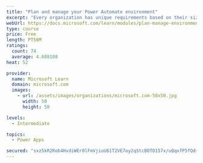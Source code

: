 ```yaml
---
title: "Plan and manage your Power Automate environment"
excerpt: "Every organization has unique requirements based on their size, location, data residency requirements, and desire for democratized access to tools like Power Apps and Power Automate. This module discusses considerations that impact how an organization chooses to secure and govern their Power Platform environments."
webUrl: https://docs.microsoft.com/learn/modules/plan-manage-environment/
type: course
price: Free
length: PT58M
ratings:
  count: 74
  average: 4.608108
heat: 52

provider:
  name: Microsoft Learn
  domain: microsoft.com
  images:
    - url: /assets/images/organizations/microsoft.com-50x50.jpg
      width: 50
      height: 50

levels:
  - Intermediate

topics:
  - Power Apps

secured: "sxz5kR2Rob4HvdiWEr0lFmVjiuU61T2VE7oy2qStcBOTO157x/uQqxfP5fQd+6EOgIMqxy225nuy45j41xgIa3tAOAJTh+egmBH09kmJ9rgEVkWyomNwl0BVPEGzu6x09livsH3q8Hlj0kphYRkvcDyGtbSWDm68x7Y+K/9rzCCRVeOrrQydGkUpJEUop4qZl6PD0F7dtvARV94SiMOk6LEkFBpduBcSGMKwazJKYN3aMvIIaZ5E98RPdOtonplLNKOsG/PO9Tf4b8O0lCTQk8qAEaW4gUjAC+6mow2/viYBQl5pRVFg0/v6srG50G2M3O6KHIR5RWqCcy/GzACc2tw393C/h+JGny/zT25CEHQ1R7mC76AJizaimltFmCgAqoNZgNntxX3lmrd8tp8DDA==;WvzPkMxYwz++tFI9qsNQyQ=="
---
```


